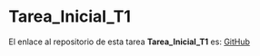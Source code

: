 # Tarea_Inicial_T1

El enlace al repositorio de esta tarea **Tarea_Inicial_T1** es: [GitHub](https://github.com/migueliiin/Tarea_Inicial_T1.git)
